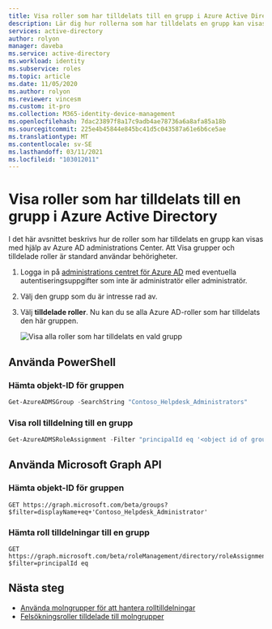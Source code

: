 ```yaml
---
title: Visa roller som har tilldelats till en grupp i Azure Active Directory | Microsoft Docs
description: Lär dig hur rollerna som har tilldelats en grupp kan visas med hjälp av Azure AD administrations Center. Att Visa grupper och tilldelade roller är standard användar behörigheter.
services: active-directory
author: rolyon
manager: daveba
ms.service: active-directory
ms.workload: identity
ms.subservice: roles
ms.topic: article
ms.date: 11/05/2020
ms.author: rolyon
ms.reviewer: vincesm
ms.custom: it-pro
ms.collection: M365-identity-device-management
ms.openlocfilehash: 7dac23897f8a17c9adb4ae78736a6a8afa85a18b
ms.sourcegitcommit: 225e4b45844e845bc41d5c043587a61e6b6ce5ae
ms.translationtype: MT
ms.contentlocale: sv-SE
ms.lasthandoff: 03/11/2021
ms.locfileid: "103012011"
---
```

# <a name="view-roles-assigned-to-a-group-in-azure-active-directory"></a>Visa roller som har tilldelats till en grupp i Azure Active Directory

I det här avsnittet beskrivs hur de roller som har tilldelats en grupp kan visas med hjälp av Azure AD administrations Center. Att Visa grupper och tilldelade roller är standard användar behörigheter.

1. Logga in på [administrations centret för Azure AD](https://portal.azure.com/#blade/Microsoft_AAD_IAM/ActiveDirectoryMenuBlade/Overview) med eventuella autentiseringsuppgifter som inte är administratör eller administratör.

1. Välj den grupp som du är intresse rad av.

1. Välj **tilldelade roller**. Nu kan du se alla Azure AD-roller som har tilldelats den här gruppen.

   ![Visa alla roller som har tilldelats en vald grupp](./media/groups-view-assignments/view-assignments.png)

## <a name="using-powershell"></a>Använda PowerShell

### <a name="get-object-id-of-the-group"></a>Hämta objekt-ID för gruppen

```powershell
Get-AzureADMSGroup -SearchString "Contoso_Helpdesk_Administrators"
```

### <a name="view-role-assignment-to-a-group"></a>Visa roll tilldelning till en grupp

```powershell
Get-AzureADMSRoleAssignment -Filter "principalId eq '<object id of group>" 
```

## <a name="using-microsoft-graph-api"></a>Använda Microsoft Graph API

### <a name="get-object-id-of-the-group"></a>Hämta objekt-ID för gruppen

```http
GET https://graph.microsoft.com/beta/groups?$filter=displayName+eq+'Contoso_Helpdesk_Administrator'
```

### <a name="get-role-assignments-to-a-group"></a>Hämta roll tilldelningar till en grupp

```http
GET https://graph.microsoft.com/beta/roleManagement/directory/roleAssignments?$filter=principalId eq
```

## <a name="next-steps"></a>Nästa steg

- [Använda molngrupper för att hantera rolltilldelningar](groups-concept.md)
- [Felsökningsroller tilldelade till molngrupper](groups-faq-troubleshooting.md)
